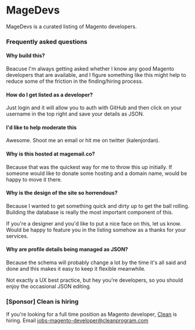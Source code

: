 MageDevs
========

MageDevs is a curated listing of Magento developers.  

### Frequently asked questions
#### Why build this?

Beacuse I'm always getting asked whether I know any good Magento developers that are available, 
and I figure something like this might help to reduce some of the friction in the finding/hiring
process.

#### How do I get listed as a developer?

Just login and it will allow you to auth with GitHub and then click
on your username in the top right and save your details as JSON.

#### I'd like to help moderate this

Awesome.  Shoot me an email or hit me on twitter (kalenjordan).

#### Why is this hosted at magemail.co?

Because that was the quickest way for me to throw this up initially.
If someone would like to donate some hosting and a domain name,
would be happy to move it there.

#### Why is the design of the site so horrendous?

Because I wanted to get something quick and dirty up to get the ball
rolling.  Building the database is really the most important
component of this.

If you're a designer and you'd like to put a nice face on this,
let us know.  Would be happy to feature you in the listing somehow
as a thanks for your services.

#### Why are profile details being managed as JSON?

Because the schema will probably change a lot by the time it's 
all said and done and this makes it easy to keep it flexible
meanwhile.  

Not exactly a UX best practice, but hey you're developers, so you
should enjoy the occasional JSON editing.

### [Sponsor] Clean is hiring

If you're looking for a full time position as Magento developer, 
<a href="http://www.cleanprogram.com/">Clean</a> is hiring.  Email jobs-magento-developer@cleanprogram.com
